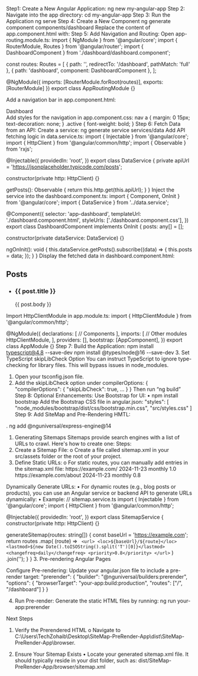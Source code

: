 Step1: Create a New Angular Application:
ng new my-angular-app
Step 2: Navigate into the app directory:
cd my-angular-app
Step 3: Run the Application
ng serve
Step 4: Create a New Component
ng generate component components/dashboard
Replace the content of app.component.html with:
<app-dashboard></app-dashboard>
Step 5: Add Navigation and Routing:
Open app-routing.module.ts:
import { NgModule } from '@angular/core';
import { RouterModule, Routes } from '@angular/router';
import { DashboardComponent } from './dashboard/dashboard.component';

const routes: Routes = [
{ path: '', redirectTo: '/dashboard', pathMatch: 'full' },
{ path: 'dashboard', component: DashboardComponent },
];

@NgModule({
imports: [RouterModule.forRoot(routes)],
exports: [RouterModule]
})
export class AppRoutingModule {}

Add a navigation bar in app.component.html:

<nav>
  <a routerLink="/dashboard" routerLinkActive="active">Dashboard</a>
</nav>
<router-outlet></router-outlet>
Add styles for the navigation in app.component.css:
nav a {
  margin: 0 15px;
  text-decoration: none;
}
.active {
  font-weight: bold;
}
Step 6: Fetch Data from an API:
Create a service:
ng generate service services/data
Add API fetching logic in data.service.ts:
import { Injectable } from '@angular/core';
import { HttpClient } from '@angular/common/http';
import { Observable } from 'rxjs';

@Injectable({
providedIn: 'root',
})
export class DataService {
private apiUrl = 'https://jsonplaceholder.typicode.com/posts';

constructor(private http: HttpClient) {}

getPosts(): Observable<any> {
return this.http.get(this.apiUrl);
}
}
Inject the service into the dashboard.component.ts:
import { Component, OnInit } from '@angular/core';
import { DataService } from '../data.service';

@Component({
selector: 'app-dashboard',
templateUrl: './dashboard.component.html',
styleUrls: ['./dashboard.component.css'],
})
export class DashboardComponent implements OnInit {
posts: any[] = [];

constructor(private dataService: DataService) {}

ngOnInit(): void {
this.dataService.getPosts().subscribe((data) => {
this.posts = data;
});
}
}
Display the fetched data in dashboard.component.html:

<h2>Posts</h2>
<ul>
  <li *ngFor="let post of posts">
    <h3>{{ post.title }}</h3>
    <p>{{ post.body }}</p>
  </li>
</ul>
Import HttpClientModule in app.module.ts:
import { HttpClientModule } from '@angular/common/http';

@NgModule({
declarations: [
// Components
],
imports: [
// Other modules
HttpClientModule,
],
providers: [],
bootstrap: [AppComponent],
})
export class AppModule {}
Step 7: Build the Application:
npm install typescript@4.8 --save-dev
npm install @types/node@16 --save-dev 3. Set TypeScript skipLibCheck Option
You can instruct TypeScript to ignore type-checking for library files. This will bypass issues in node_modules.

1. Open your tsconfig.json file.
2. Add the skipLibCheck option under compilerOptions:
   {
   "compilerOptions": {
   "skipLibCheck": true,
   ...
   }
   }
   Then run “ng build”
   Step 8: Optional Enhancements:
   Use Bootstrap for UI:
   • npm install bootstrap
   Add the Bootstrap CSS file in angular.json:
   "styles": [
   "node_modules/bootstrap/dist/css/bootstrap.min.css",
   "src/styles.css"
   ]
   Step 9: Add SiteMap and Pre-Rendering HMTL:

. ng add @nguniversal/express-engine@14

1. Generating Sitemaps
   Sitemaps provide search engines with a list of URLs to crawl. Here's how to create one:
   Steps:
1. Create a Sitemap File:
   o Create a file called sitemap.xml in your src/assets folder or the root of your project.
1. Define Static URLs:
   o For static routes, you can manually add entries in the sitemap.xml file:
   <?xml version="1.0" encoding="UTF-8"?>
   <urlset xmlns="http://www.sitemaps.org/schemas/sitemap/0.9">
     <url>
       <loc>https://example.com/</loc>
       <lastmod>2024-11-23</lastmod>
       <changefreq>monthly</changefreq>
       <priority>1.0</priority>
     </url>
     <url>
       <loc>https://example.com/about</loc>
       <lastmod>2024-11-23</lastmod>
       <changefreq>monthly</changefreq>
       <priority>0.8</priority>
     </url>
   </urlset>

Dynamically Generate URLs:
• For dynamic routes (e.g., blog posts or products), you can use an Angular service or backend API to generate URLs dynamically:
• Example:
// sitemap.service.ts
import { Injectable } from '@angular/core';
import { HttpClient } from '@angular/common/http';

@Injectable({
providedIn: 'root',
})
export class SitemapService {
constructor(private http: HttpClient) {}

generateSitemap(routes: string[]) {
const baseUrl = 'https://example.com';
return routes
.map(
(route) => `
        <url>
          <loc>${baseUrl}/${route}</loc>
          <lastmod>${new Date().toISOString().split('T')[0]}</lastmod>
          <changefreq>daily</changefreq>
          <priority>0.8</priority>
        </url>`
)
.join('');
}
} 3. Pre-rendering Angular Pages

Configure Pre-rendering: Update your angular.json file to include a pre-render target:
"prerender": {
"builder": "@nguniversal/builders:prerender",
"options": {
"browserTarget": "your-app:build:production",
"routes": ["/", "/dashboard"]
}
}

4. Run Pre-render: Generate the static HTML files by running:
   ng run your-app:prerender

Next Steps

1. Verify the Prerendered HTML
   o Navigate to C:\Users\TechZohaib\Desktop\SiteMap-PreRender-App\dist\SiteMap-PreRender-App\browser.

1. Ensure Your Sitemap Exists
   • Locate your generated sitemap.xml file. It should typically reside in your dist folder, such as:
   dist/SiteMap-PreRender-App/browser/sitemap.xml
